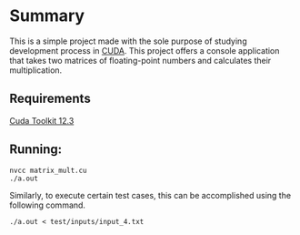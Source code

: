 # Summary

This is a simple project made with the sole purpose of studying development process in [CUDA](https://developer.nvidia.com/cuda-toolkit). This project offers a console application that takes two matrices of floating-point numbers and calculates their multiplication.

## Requirements

[Cuda Toolkit 12.3](https://developer.nvidia.com/cuda-downloads?target_os=Linux&target_arch=x86_64&Distribution=Ubuntu&target_version=22.04&target_type=deb_local)


## Running:

```shell
nvcc matrix_mult.cu
./a.out
```

Similarly, to execute certain test cases, this can be accomplished using the following command.

```shell
./a.out < test/inputs/input_4.txt
```
